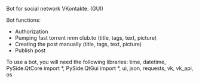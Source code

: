 Bot for social network VKontakte. (GUI)

Bot functions:

+ Authorization
+ Pumping fast torrent nnm club.to (title, tags, text, picture)
+ Creating the post manually (title, tags, text, picture)
+ Publish post

To use a bot, you will need the following libraries:
time, datetime, PySide.QtCore import *, PySide.QtGui import *, ui, json, requests, vk, vk_api, os
